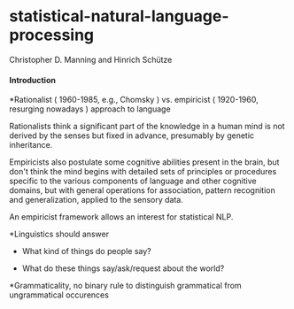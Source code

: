 # statistical-natural-language-processing
Christopher D. Manning and Hinrich Schütze

#### Introduction

*Rationalist ( 1960-1985, e.g., Chomsky ) vs. empiricist ( 1920-1960, resurging nowadays ) approach to language

Rationalists think a significant part of the knowledge in a human mind is not derived by the senses but fixed in advance, presumably by genetic inheritance.

Empiricists also postulate some cognitive abilities present in the brain, but don't think the mind begins with detailed sets of principles or procedures specific to the various components of language and other cognitive domains, but with general operations for association, pattern recognition and generalization, applied to the sensory data.

An empiricist framework allows an interest for statistical NLP.

*Linguistics should answer

- What kind of things do people say?

- What do these things say/ask/request about the world?

*Grammaticality, no binary rule to distinguish grammatical from ungrammatical occurences
